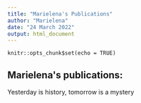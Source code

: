 ```yaml
---
title: "Marielena's Publications"
author: "Marielena"
date: "24 March 2022"
output: html_document
---
```


```{r setup, include=FALSE}
knitr::opts_chunk$set(echo = TRUE)
```

## Marielena's publications:

Yesterday is history, tomorrow is a mystery
